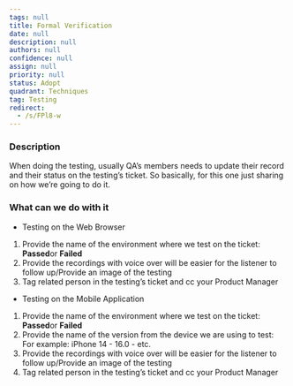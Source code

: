 ```yaml
---
tags: null
title: Formal Verification
date: null
description: null
authors: null
confidence: null
assign: null
priority: null
status: Adopt
quadrant: Techniques
tag: Testing
redirect:
  - /s/FPl8-w
---
```


### Description

When doing the testing, usually QA’s members needs to update their record and their status on the testing’s ticket. So basically, for this one just sharing on how we’re going to do it.

### What can we do with it

- Testing on the Web Browser

1. Provide the name of the environment where we test on the ticket: **Passed**or **Failed**
1. Provide the recordings with voice over will be easier for the listener to follow up/Provide an image of the testing
1. Tag related person in the testing’s ticket and cc your Product Manager

- Testing on the Mobile Application

1. Provide the name of the environment where we test on the ticket: **Passed**or **Failed**
1. Provide the name of the version from the device we are using to test: For example: iPhone 14 - 16.0 - etc.
1. Provide the recordings with voice over will be easier for the listener to follow up/Provide an image of the testing
1. Tag related person in the testing’s ticket and cc your Product Manager

###
